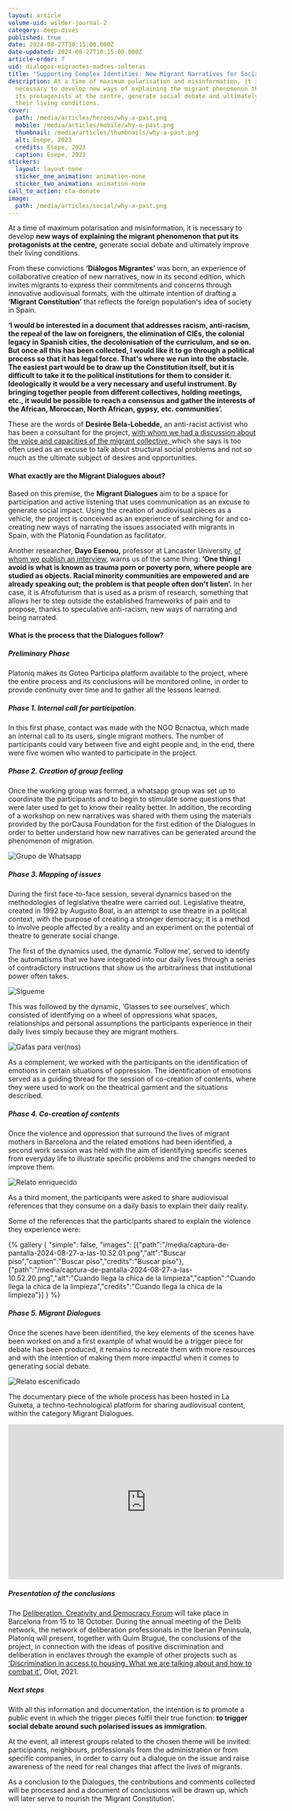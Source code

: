 ```yaml
---
layout: article
volume-uid: wilder-journal-2
category: deep-dives
published: true
date: 2024-08-27T10:15:00.000Z
date-updated: 2024-08-27T10:15:00.000Z
article-order: 7
uid: dialogos-migrantes-madres-solteras
title: "Supporting Complex Identities: New Migrant Narratives for Social Cohesion"
description: At a time of maximum polarisation and misinformation, it is
  necessary to develop new ways of explaining the migrant phenomenon that put
  its protagonists at the centre, generate social debate and ultimately improve
  their living conditions.
cover:
  path: /media/articles/heroes/why-a-past.png
  mobile: /media/articles/mobile/why-a-past.png
  thumbnail: /media/articles/thumbnails/why-a-past.png
  alt: Esepe, 2023
  credits: Esepe, 2023
  caption: Esepe, 2023
stickers:
  layout: layout-none
  sticker_one_animation: animation-none
  sticker_two_animation: animation-none
call_to_action: cta-donate
image:
  path: /media/articles/social/why-a-past.png
---
```

At a time of maximum polarisation and misinformation, it is necessary to develop **new ways of explaining the migrant phenomenon that put its protagonists at the centre,** generate social debate and ultimately improve their living conditions.

From these convictions **‘Diálogos Migrantes’** was born, an experience of collaborative creation of new narratives, now in its second edition, which invites migrants to express their commitments and concerns through innovative audiovisual formats, with the ultimate intention of drafting a **‘Migrant Constitution’** that reflects the foreign population's idea of society in Spain.

**‘I would be interested in a document that addresses racism, anti-racism, the repeal of the law on foreigners, the elimination of CIEs, the colonial legacy in Spanish cities, the decolonisation of the curriculum, and so on. But once all this has been collected, I would like it to go through a political process so that it has legal force. That's where we run into the obstacle. The easiest part would be to draw up the Constitution itself, but it is difficult to take it to the political institutions for them to consider it. Ideologically it would be a very necessary and useful instrument. By bringing together people from different collectives, holding meetings, etc., it would be possible to reach a consensus and gather the interests of the African, Moroccan, North African, gypsy, etc. communities’.**

These are the words of **Desirée Bela-Lobedde,** an anti-racist activist who has been a consultant for the project, [with whom we had a discussion about the voice and capacities of the migrant collective, ](https://www.instagram.com/p/C9eXb7AKaKO/)which she says is too often used as an excuse to talk about structural social problems and not so much as the ultimate subject of desires and opportunities. 

#### What exactly are the Migrant Dialogues about?

Based on this premise, the **Migrant Dialogues** aim to be a space for participation and active listening that uses communication as an excuse to generate social impact. Using the creation of audiovisual pieces as a vehicle, the project is conceived as an experience of searching for and co-creating new ways of narrating the issues associated with migrants in Spain, with the Platoniq Foundation as facilitator. 

Another researcher, **Dayo Esenou,** professor at Lancaster University, [of whom we publish an interview](https://journal.platoniq.net/en/wilder-journal-2/interviews/justice-afrofuturism-participatory-research/), warns us of the same thing: **‘One thing I avoid is what is known as trauma porn or poverty porn, where people are studied as objects. Racial minority communities are empowered and are already speaking out; the problem is that people often don't listen’.** In her case, it is Afrofuturism that is used as a prism of research, something that allows her to step outside the established frameworks of pain and to propose, thanks to speculative anti-racism, new ways of narrating and being narrated.

#### What is the process that the Dialogues follow?

##### Preliminary Phase

Platoniq makes its Goteo Participa platform available to the project, where the entire process and its conclusions will be monitored online, in order to provide continuity over time and to gather all the lessons learned.

##### Phase 1. Internal call for participation.

In this first phase, contact was made with the NGO Bcnactua, which made an internal call to its users, single migrant mothers. The number of participants could vary between five and eight people and, in the end, there were five women who wanted to participate in the project.

##### Phase 2. Creation of group feeling

Once the working group was formed, a whatsapp group was set up to coordinate the participants and to begin to stimulate some questions that were later used to get to know their reality better. In addition, the recording of a workshop on new narratives was shared with them using the materials provided by the porCausa Foundation for the first edition of the Dialogues in order to better understand how new narratives can be generated around the phenomenon of migration.

![Grupo de Whatsapp](/media/grupo-madres-migrantes.png "Grupo de Whatsapp")

##### Phase 3. Mapping of issues

During the first face-to-face session, several dynamics based on the methodologies of legislative theatre were carried out. Legislative theatre, created in 1992 by Augusto Boal, is an attempt to use theatre in a political context, with the purpose of creating a stronger democracy; it is a method to involve people affected by a reality and an experiment on the potential of theatre to generate social change.

The first of the dynamics used, the dynamic ‘Follow me’, served to identify the automatisms that we have integrated into our daily lives through a series of contradictory instructions that show us the arbitrariness that institutional power often takes.

![Sígueme](/media/unnamed2.jpg "Sígueme")

This was followed by the dynamic, ‘Glasses to see ourselves’, which consisted of identifying on a wheel of oppressions what spaces, relationships and personal assumptions the participants experience in their daily lives simply because they are migrant mothers.

![Gafas para ver(nos)](/media/unnamed3.jpg "Gafas para ver(nos)")

As a complement, we worked with the participants on the identification of emotions in certain situations of oppression. The identification of emotions served as a guiding thread for the session of co-creation of contents, where they were used to work on the theatrical garment and the situations described.

##### Phase 4. Co-creation of contents

Once the violence and oppression that surround the lives of migrant mothers in Barcelona and the related emotions had been identified, a second work session was held with the aim of identifying specific scenes from everyday life to illustrate specific problems and the changes needed to improve them.

![Relato enriquecido](/media/p1076702.jpg "Relato enriquecido")

As a third moment, the participants were asked to share audiovisual references that they consume on a daily basis to explain their daily reality.

Some of the references that the participants shared to explain the violence they experience were:

{% gallery { "simple": false, "images": [{"path":"/media/captura-de-pantalla-2024-08-27-a-las-10.52.01.png","alt":"Buscar piso","caption":"Buscar piso","credits":"Buscar piso"},{"path":"/media/captura-de-pantalla-2024-08-27-a-las-10.52.20.png","alt":"Cuando llega la chica de la limpieza","caption":"Cuando llega la chica de la limpieza","credits":"Cuando llega la chica de la limpieza"}] } %}

##### Phase 5. Migrant Dialogues

Once the scenes have been identified, the key elements of the scenes have been worked on and a first example of what would be a trigger piece for debate has been produced, it remains to recreate them with more resources and with the intention of making them more impactful when it comes to generating social debate.

![Relato escenificado](/media/p1076729.jpg "Relato escenificado")

The documentary piece of the whole process has been hosted in La Guixeta, a techno-technological platform for sharing audiovisual content, within the category Migrant Dialogues.

<iframe title="Diàlegs Migrants: Racisme Immobiliari (Cas d'estudi)" width="560" height="315" src="https://peertube.laguixeta.cat/videos/embed/621743fe-a352-40bd-8a7a-0d57e352dc29" frameborder="0" allowfullscreen="" sandbox="allow-same-origin allow-scripts allow-popups"></iframe>

##### Presentation of the conclusions

The [Deliberation, Creativity and Democracy Forum](https://openspaces.platoniq.net/conferences/FDCD?locale=en) will take place in Barcelona from 15 to 18 October. During the annual meeting of the Delib network, the network of deliberation professionals in the Iberian Peninsula, Platoniq will present, together with Quim Brugué, the conclusions of the project, in connection with the ideas of positive discrimination and deliberation in enclaves through the example of other projects such as [‘Discrimination in access to housing. What we are talking about and how to combat it’,](https://seu-e.cat/documents/674390/8280911/DRET+NO+DISCRIMINACI%C3%93.pdf/96bdbff9-788b-4d26-82e5-54cf8678f3c5) Olot, 2021.

##### Next steps

With all this information and documentation, the intention is to promote a public event in which the trigger pieces fulfil their true function: **to trigger social debate around such polarised issues as immigration.**

At the event, all interest groups related to the chosen theme will be invited: participants, neighbours, professionals from the administration or from specific companies, in order to carry out a dialogue on the issue and raise awareness of the need for real changes that affect the lives of migrants.

As a conclusion to the Dialogues, the contributions and comments collected will be processed and a document of conclusions will be drawn up, which will later serve to nourish the ‘Migrant Constitution’.
